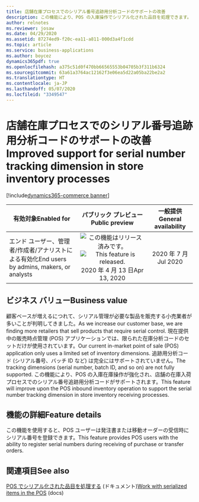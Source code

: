 ```yaml
---
title: 店舗在庫プロセスでのシリアル番号追跡用分析コードのサポートの改善
description: この機能により、POS の入庫操作でシリアル化された品目を処理できます。
author: relnotes
ms.reviewer: josaw
ms.date: 04/29/2020
ms.assetid: 87274ed9-f20c-ea11-a811-000d3a4f1cdd
ms.topic: article
ms.service: business-applications
ms.author: boycez
dynamics365pdf: true
ms.openlocfilehash: a375c51d0f470bb66565553b04705b3f311b6324
ms.sourcegitcommit: 63a61a3764ac12162f3e06ea5d22a05ba22be2a2
ms.translationtype: HT
ms.contentlocale: ja-JP
ms.lasthandoff: 05/07/2020
ms.locfileid: "3349547"
---
```

# <a name="improved-support-for-serial-number-tracking-dimension-in-store-inventory-processes"></a><span data-ttu-id="1ac1d-103">店舗在庫プロセスでのシリアル番号追跡用分析コードのサポートの改善</span><span class="sxs-lookup"><span data-stu-id="1ac1d-103">Improved support for serial number tracking dimension in store inventory processes</span></span>
[!include[dynamics365-commerce banner](../includes/dynamics365-commerce.md)]

| <span data-ttu-id="1ac1d-104">有効対象</span><span class="sxs-lookup"><span data-stu-id="1ac1d-104">Enabled for</span></span>    |  <span data-ttu-id="1ac1d-105">パブリック プレビュー</span><span class="sxs-lookup"><span data-stu-id="1ac1d-105">Public preview</span></span> | <span data-ttu-id="1ac1d-106">一般提供</span><span class="sxs-lookup"><span data-stu-id="1ac1d-106">General availability</span></span> | 
| ---------- | :----------: |:----------: |
|<span data-ttu-id="1ac1d-107">エンド ユーザー、管理者/作成者/アナリストによる有効化</span><span class="sxs-lookup"><span data-stu-id="1ac1d-107">End users by admins, makers, or analysts</span></span>|<span data-ttu-id="1ac1d-108">![この機能はリリース済みです。](/dynamics365-release-plan/media/green-checkmark.png "この機能はリリース済みです。")</span><span class="sxs-lookup"><span data-stu-id="1ac1d-108">![This feature is released.](/dynamics365-release-plan/media/green-checkmark.png "This feature is released.")</span></span> <span data-ttu-id="1ac1d-109">2020 年 4 月 13 日</span><span class="sxs-lookup"><span data-stu-id="1ac1d-109">Apr 13, 2020</span></span>| <span data-ttu-id="1ac1d-110">2020 年 7 月</span><span class="sxs-lookup"><span data-stu-id="1ac1d-110">Jul 2020</span></span>|


## <a name="business-value"></a><span data-ttu-id="1ac1d-111">ビジネス バリュー</span><span class="sxs-lookup"><span data-stu-id="1ac1d-111">Business value</span></span>
<!-- bv start -->
<span data-ttu-id="1ac1d-112">顧客ベースが増えるにつれて、シリアル管理が必要な製品を販売する小売業者が多いことが判明してきました。</span><span class="sxs-lookup"><span data-stu-id="1ac1d-112">As we increase our customer base, we are finding more retailers that sell products that require serial control.</span></span> <span data-ttu-id="1ac1d-113">現在提供中の販売時点管理 (POS) アプリケーションでは、限られた在庫分析コードのセットだけが使用されています。</span><span class="sxs-lookup"><span data-stu-id="1ac1d-113">Our current in-market point of sale (POS) application only uses a limited set of inventory dimensions.</span></span> <span data-ttu-id="1ac1d-114">追跡用分析コード (シリアル番号、バッチ ID など) は完全にはサポートされていません。</span><span class="sxs-lookup"><span data-stu-id="1ac1d-114">The tracking dimensions (serial number, batch ID, and so on) are not fully supported.</span></span> <span data-ttu-id="1ac1d-115">この機能により、POS の入庫在庫操作が強化され、店舗の在庫入荷プロセスでのシリアル番号追跡用分析コードがサポートされます。</span><span class="sxs-lookup"><span data-stu-id="1ac1d-115">This feature will improve upon the POS inbound inventory operation to support the serial number tracking dimension in store inventory receiving processes.</span></span>
<!-- bv end -->



## <a name="feature-details"></a><span data-ttu-id="1ac1d-116">機能の詳細</span><span class="sxs-lookup"><span data-stu-id="1ac1d-116">Feature details</span></span>
<!--feature detail start -->
<span data-ttu-id="1ac1d-117">この機能を使用すると、POS ユーザーは発注書または移動オーダーの受信時にシリアル番号を登録できます。</span><span class="sxs-lookup"><span data-stu-id="1ac1d-117">This feature provides POS users with the ability to register serial numbers during receiving of purchase or transfer orders.</span></span>
<!--feature detail end -->










## <a name="see-also"></a><span data-ttu-id="1ac1d-118">関連項目</span><span class="sxs-lookup"><span data-stu-id="1ac1d-118">See also</span></span>

<!--docs start-->
<span data-ttu-id="1ac1d-119">[POS でシリアル化された品目を処理する](https://docs.microsoft.com/dynamics365/commerce/pos-serialized-items) (ドキュメント)</span><span class="sxs-lookup"><span data-stu-id="1ac1d-119">[Work with serialized items in the POS](https://docs.microsoft.com/dynamics365/commerce/pos-serialized-items) (docs)</span></span>
<!--docs end-->
